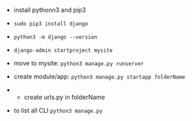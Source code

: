 - install pythonn3 and pip3
- ```sudo pip3 install django```
- ```python3 -m django --version```
- ```django-admin startproject mysite``` 
- move to mysite: ```python3 manage.py runserver```
- create module/app: ```python3 manage.py startapp folderName```
- - create urls.py in folderName

- to list all CLI ```python3 manage.py```